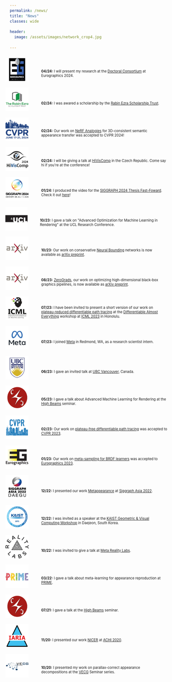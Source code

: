 ```yaml
---
permalink: /news/
title: "News"
classes: wide

header:
  image: /assets/images/network_crop4.jpg

---
```


<style>

li {
  list-style-type: none;
  clear: both;
}

.item-wrapper {
  display: flex;
  align-items: center;
}

.bulletptimg {
  float: left;
  margin-top: 10px;
  margin-bottom: 10px;
  margin-right: 10px;
  margin-left: -38px;
  width: 75px;
  height: 75px;
  border: 0px solid black;
}

.item-text {
  margin-top: 25px;
  margin-left: 30px;
  font-size: 80%;
}


</style>

<ul>
  <li>
    <div class="item-wrapper">
      <img class="bulletptimg" src="/assets/images/news/200x200/eg24.png">
      <div class="item-text">
        <p><b>04/24:</b> I will present my research at the <a href="https://eg2024.cyens.org.cy/doctoral-consortium/">Doctoral Consortium</a> at Eurographics 2024.</p>
      </div>
    </div>
  </li>    

  <li>
    <div class="item-wrapper">
      <img class="bulletptimg" src="/assets/images/news/200x200/rabinezra.png">
      <div class="item-text">
        <p><b>02/24:</b> I was awared a scholarship by the <a href="https://rabinezrascholarship.org/">Rabin Ezra Scholarship Trust</a>.</p>
      </div>
    </div>
  </li>    

  <li>
    <div class="item-wrapper">
      <img class="bulletptimg" src="/assets/images/news/200x200/cvpr2024.png">
      <div class="item-text">
        <p><b>02/24:</b> Our work on <a href="/nerf_analogies">NeRF Analogies</a> for 3D-consistent semantic appearance transfer was accepted to CVPR 2024!</p>
      </div>
    </div>
  </li>

  <li>
    <div class="item-wrapper">
      <img class="bulletptimg" src="/assets/images/news/200x200/hiviscomp.png">
      <div class="item-text">
        <p><b>02/24:</b> I will be giving a talk at <a href="https://www.hiviscomp.cz/">HiVisComp</a> in the Czech Republic. Come say hi if you're at the conference!</p>
      </div>
    </div>
  </li>

  <li>
    <div class="item-wrapper">
      <img class="bulletptimg" src="/assets/images/news/200x200/siggraph24.png">
      <div class="item-text">
        <p><b>01/24:</b> I produced the video for the <a href="https://research.siggraph.org/programs/thesisff-2024/">SIGGRAPH 2024 Thesis Fast-Foward</a>. Check it out <a href="https://www.youtube.com/watch?v=uNCL0mzbPD0">here</a>!</p>
      </div>
    </div>
  </li>
  
  <li>
    <div class="item-wrapper">
      <img class="bulletptimg" src="/assets/images/news/200x200/ucl.png">
      <div class="item-text">
        <p><b>10/23:</b> I gave a talk on "Advanced Optimization for Machine Learning in Rendering" at the UCL Research Conference.</p>
      </div>
    </div>
  </li>

  <li>
    <div class="item-wrapper">
      <img class="bulletptimg" src="/assets/images/news/200x200/arxiv.png">
      <div class="item-text">
        <p><b>10/23:</b> Our work on conservative <a href="https://arxiv.org/abs/2310.06822">Neural Bounding</a> networks is now available as <a href="https://arxiv.org/abs/2310.06822">arXiv preprint</a>.</p>
      </div>
    </div>
  </li>

  <li>
    <div class="item-wrapper">
      <img class="bulletptimg" src="/assets/images/news/200x200/arxiv.png">
      <div class="item-text">
        <p><b>08/23:</b> <a href="https://arxiv.org/abs/2308.05739">ZeroGrads</a>, our work on optimizing high-dimensional black-box graphics pipelines, is now available as <a href="https://arxiv.org/abs/2308.05739">arXiv preprint</a>.</p>
      </div>
    </div>
  </li>

  <li>
    <div class="item-wrapper">
      <img class="bulletptimg" src="/assets/images/news/200x200/icml.png">
      <div class="item-text">
        <p><b>07/23:</b> I have been invited to present a short version of our work on <a href="/prdpt">plateau-reduced differentiable path tracing</a> at the <a href="https://differentiable.xyz/">Differentiable Almost Everything</a> workshop at <a href="https://icml.cc/Conferences/2023">ICML 2023</a> in Honolulu.</p>
      </div>
    </div>
  </li>

  <li>
    <div class="item-wrapper">
      <img class="bulletptimg" src="/assets/images/news/200x200/meta.png">
      <div class="item-text">
        <p><b>07/23:</b> I joined <a href="https://about.meta.com/">Meta</a> in Redmond, WA, as a research scientist intern.</p>
      </div>
    </div>
  </li>

  <li>
    <div class="item-wrapper">
      <img class="bulletptimg" src="/assets/images/news/200x200/ubc.png">
      <div class="item-text">
        <p><b>06/23:</b> I gave an invited talk at <a href="https://www.ubc.ca/">UBC Vancouver</a>, Canada.</p>
      </div>
    </div>
  </li>

  <li>
    <div class="item-wrapper">
      <img class="bulletptimg" src="/assets/images/news/200x200/complightlab.png">
      <div class="item-text">
        <p><b>05/23:</b> I gave a talk about Advanced Machine Learning for Rendering at the <a href="https://complightlab.com/seminars/">High Beams</a> seminar.</p>
      </div>
    </div>
  </li>

  <!--<li>
    <div class="item-wrapper">
      <img class="bulletptimg" src="/assets/images/news/200x200/arxiv.png">
      <div class="item-text">
        <p><b>03/23:</b> A preprint of our work on <a href="/">learning local surrogate losses for non-differentiable graphics</a> is now available on arXiv!</p>
      </div>
    </div>
  </li>-->


  <li>
    <div class="item-wrapper">
      <img class="bulletptimg" src="/assets/images/news/200x200/cvpr2.png">
      <div class="item-text">
        <p><b>02/23:</b> Our work on <a href="https://arxiv.org/abs/2211.17263">plateau-free differentiable path tracing</a> was accepted to <a href="https://cvpr2023.thecvf.com/">CVPR 2023</a>.</p>
      </div>
    </div>
  </li>

  <li>
    <div class="item-wrapper">
      <img class="bulletptimg" src="/assets/images/news/200x200/eurographics.png">
      <div class="item-text">
        <p><b>01/23:</b> Our work on <a href="https://arxiv.org/abs/2210.03510">meta-sampling for BRDF learners</a> was accepted to <a href="https://eg2023.saarland-informatics-campus.de/">Eurographics 2023</a>.</p>
      </div>
    </div>
  </li>

  <li>
    <div class="item-wrapper">
      <img class="bulletptimg" src="/assets/images/news/200x200/sigasia.png">
      <div class="item-text">
        <p><b>12/22:</b> I presented our work <a href="https://dl.acm.org/doi/abs/10.1145/3550454.3555458">Metappearance</a>
                         at <a href="https://sa2022.siggraph.org/en/">Siggraph Asia 2022</a>.</p>
      </div>
    </div>
  </li>   

   <li>
     <div class="item-wrapper">
       <img class="bulletptimg" src="/assets/images/news/200x200/kaist.png">
       <div class="item-text">
         <p><b>12/22:</b> I was invited as a speaker at the <a href="https://mhsung.github.io/gvc-workshop-2022/">KAIST Geometric & Visual Computing Workshop</a> in Daejeon, South Korea.</p>
       </div>
     </div>
  </li>

  <li>
    <div class="item-wrapper">
      <img class="bulletptimg" src="/assets/images/news/200x200/realitylabs.png">
      <div class="item-text">
        <p><b>10/22:</b> I was invited to give a talk at <a href="https://about.meta.com/uk/realitylabs/">Meta Reality Labs</a>.</p>
      </div>
    </div>
  </li>

  <li>
    <div class="item-wrapper">
      <img class="bulletptimg" src="/assets/images/news/200x200/prime.png">
      <div class="item-text">
        <p><b>03/22:</b> I gave a talk about meta-learning for appearance reproduction at <a href="https://prime-itn.eu/">PRIME</a>.</p>
      </div>
    </div>
  </li>

  <li>
    <div class="item-wrapper">
      <img class="bulletptimg" src="/assets/images/news/200x200/complightlab.png">
      <div class="item-text">
        <p><b>07/21:</b> I gave a talk at the <a href="https://complightlab.com/seminars/">High Beams</a> seminar.</p>
      </div>
    </div>
  </li>

  <li>
    <div class="item-wrapper">
      <img class="bulletptimg" src="/assets/images/news/200x200/iaria.png">
      <div class="item-text">
        <p><b>11/20:</b> I presented our work <a href="https://arxiv.org/abs/2012.01778">NICER</a> 
                         at <a href="https://www.iaria.org/conferences2020/ACHI20.html">ACHI 2020</a>.</p>
      </div>
    </div>
  </li>

  <li>
    <div class="item-wrapper">
      <img class="bulletptimg" src="/assets/images/news/200x200/vecg.png">
      <div class="item-text">
        <p><b>10/20:</b> I presented my work on parallax-correct appearance decompositions at the <a href="http://vecg.cs.ucl.ac.uk/">VECG</a> Seminar series.</p>
      </div>
    </div>
  </li>

</ul>
